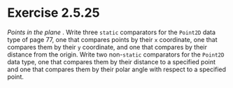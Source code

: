 # Exercise 2.5.25

*Points in the plane* . Write three `static` comparators for the `Point2D` data type
of page 77, one that compares points by their `x` coordinate, one that compares them
by their `y` coordinate, and one that compares by their distance from the origin.
Write two non-`static` comparators for the `Point2D` data type, one that compares
them by their distance to a specified point and one that compares them by their
polar angle with respect to a specified point.